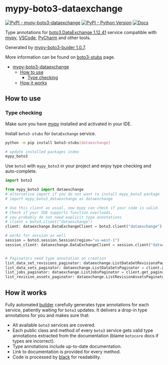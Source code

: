 # mypy-boto3-dataexchange

[![PyPI - mypy-boto3-dataexchange](https://img.shields.io/pypi/v/mypy-boto3-dataexchange.svg?color=blue)](https://pypi.org/project/mypy-boto3-dataexchange)
[![PyPI - Python Version](https://img.shields.io/pypi/pyversions/mypy-boto3-dataexchange.svg?color=blue)](https://pypi.org/project/mypy-boto3-dataexchange)
[![Docs](https://img.shields.io/readthedocs/mypy-boto3-builder.svg?color=blue)](https://mypy-boto3-builder.readthedocs.io/)

Type annotations for
[boto3.DataExchange 1.12.41](https://boto3.amazonaws.com/v1/documentation/api/1.12.41/reference/services/dataexchange.html#DataExchange) service
compatible with [mypy](https://github.com/python/mypy), [VSCode](https://code.visualstudio.com/),
[PyCharm](https://www.jetbrains.com/pycharm/) and other tools.

Generated by [mypy-boto3-buider 1.0.7](https://github.com/vemel/mypy_boto3_builder).

More information can be found on [boto3-stubs](https://pypi.org/project/boto3-stubs/) page.

- [mypy-boto3-dataexchange](#mypy-boto3-dataexchange)
  - [How to use](#how-to-use)
    - [Type checking](#type-checking)
  - [How it works](#how-it-works)

## How to use

### Type checking

Make sure you have [mypy](https://github.com/python/mypy) installed and activated in your IDE.

Install `boto3-stubs` for `DataExchange` service.

```bash
python -m pip install boto3-stubs[dataexchange]

# update installed packages index
mypy_boto3
```

Use `boto3` with `mypy_boto3` in your project and enjoy type checking and auto-complete.

```python
import boto3

from mypy_boto3 import dataexchange
# alternative import if you do not want to install mypy_boto3 package
# import mypy_boto3_dataexchange as dataexchange

# Use this client as usual, now mypy can check if your code is valid.
# Check if your IDE supports function overloads,
# you probably do not need explicit type annotations
# client = boto3.client("dataexchange")
client: dataexchange.DataExchangeClient = boto3.client("dataexchange")

# works for session as well
session = boto3.session.Session(region="us-west-1")
session_client: dataexchange.DataExchangeClient = session.client("dataexchange")


# Paginators need type annotation on creation
list_data_set_revisions_paginator: dataexchange.ListDataSetRevisionsPaginator = client.get_paginator("list_data_set_revisions")
list_data_sets_paginator: dataexchange.ListDataSetsPaginator = client.get_paginator("list_data_sets")
list_jobs_paginator: dataexchange.ListJobsPaginator = client.get_paginator("list_jobs")
list_revision_assets_paginator: dataexchange.ListRevisionAssetsPaginator = client.get_paginator("list_revision_assets")
```

## How it works

Fully automated [builder](https://github.com/vemel/mypy_boto3_builder) carefully generates
type annotations for each service, patiently waiting for `boto3` updates. It delivers
a drop-in type annotations for you and makes sure that:

- All available `boto3` services are covered.
- Each public class and method of every `boto3` service gets valid type annotations
  extracted from the documentation (blame `botocore` docs if types are incorrect).
- Type annotations include up-to-date documentation.
- Link to documentation is provided for every method.
- Code is processed by [black](https://github.com/psf/black) for readability.